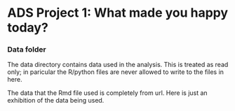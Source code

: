 # ADS Project 1: What made you happy today?
### Data folder

The data directory contains data used in the analysis. This is treated as read only; in paricular the R/python files are never allowed to write to the files in here. 

The data that the Rmd file used is completely from url. Here is just an exhibition of the data being used.

